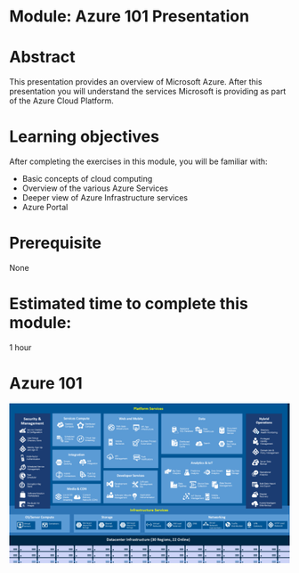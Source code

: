 # Module: Azure 101 Presentation

# Abstract

This presentation provides an overview of Microsoft Azure. After this presentation you will understand the services Microsoft is providing as part of the Azure Cloud Platform. 

# Learning objectives
After completing the exercises in this module, you will be familiar with:
* Basic concepts of cloud computing
* Overview of the various Azure Services
* Deeper view of Azure Infrastructure services
* Azure Portal

# Prerequisite 
None

# Estimated time to complete this module:
1 hour

# Azure 101

![Screenshot](../../images/AzureServicesDiagram.png)